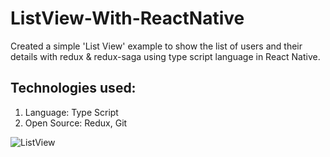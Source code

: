 # ListView-With-ReactNative
Created a simple 'List View' example to show the list of users and their details with redux & redux-saga using type script language in React Native.

## Technologies used:
  1. Language: Type Script
  2. Open Source: Redux, Git



![ListView](https://user-images.githubusercontent.com/29178012/205894743-6966baeb-b3ac-4b05-982b-87484ef20673.svg)
